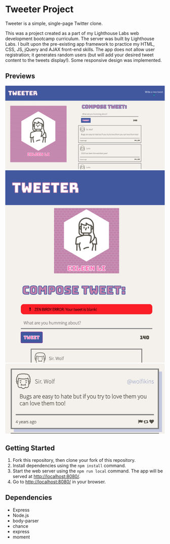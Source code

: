 # Tweeter Project

Tweeter is a simple, single-page Twitter clone.

This was a project created as a part of my Lighthouse Labs web development bootcamp curriculum. The server was built by Lighthouse Labs. I built upon the pre-existing app framework to practice my HTML, CSS, JS, jQuery and AJAX front-end skills. The app does not allow user registration; it generates random users (but will add your desired tweet content to the tweets display!). Some responsive design was implemented.

## Previews

!["Browser view"](https://github.com/eileenlimur/tweeter/blob/master/public/images/browser-view.png)
!["Tablet/mobile view with error message"](https://github.com/eileenlimur/tweeter/blob/master/public/images/skinny-browser-error-message.png)
!["Hover functionality was implemented for the tweets"](https://github.com/eileenlimur/tweeter/blob/master/public/images/hover-post.png)

## Getting Started

1. Fork this repository, then clone your fork of this repository.
2. Install dependencies using the `npm install` command.
3. Start the web server using the `npm run local` command. The app will be served at <http://localhost:8080/>.
4. Go to <http://localhost:8080/> in your browser.

## Dependencies

- Express
- Node.js
- body-parser
- chance
- express
- moment
